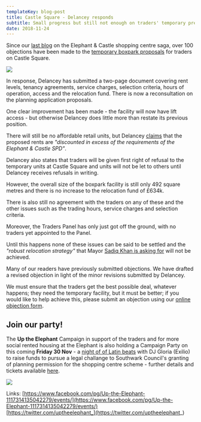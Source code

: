 ```yaml
---
templateKey: blog-post
title: Castle Square - Delancey responds
subtitle: Small progress but still not enough on traders' temporary premises
date: 2018-11-24
---
```

Since our [last blog](http://35percent.org/2018-10-30-shopping-centre-legal-challenge/) on the Elephant & Castle shopping centre saga, over 100 objections have been made to the [temporary boxpark proposals](http://35percent.org/boxpark) for traders on Castle Square.

![](http://35percent.org/img/tempboxpark.png)

In response, Delancey has submitted a two-page document covering rent levels, tenancy agreements, service charges, selection criteria, hours of operation, access and the relocation fund. There is now a reconsultation on the planning application proposals.

One clear improvement has been made - the facility will now have lift access -  but otherwise Delancey does little more than restate its previous position.

There will still be no affordable retail units, but Delancey [claims](http://planbuild.southwark.gov.uk/documents/?GetDocument=%7b%7b%7b!chJya7aQe7u2p4T5F1pEDA%3d%3d!%7d%7d%7d) that the proposed rents are _"discounted in excess of the requirements of the Elephant & Castle SPD"_. 

Delancey also states that traders will be given first right of refusal to the temporary units at Castle Square and units will not be let to others until Delancey receives refusals in writing. 

However, the overall size of the boxpark facility is still only 492 square metres and there is no increase to the relocation fund of £634k.

There is also still no agreement with the traders on any of these and the other issues such as the trading hours, service charges and selection criteria.

Moreover, the Traders Panel has only just got off the ground, with no traders yet appointed to the Panel. 

Until this happens none of these issues can be said to be settled and the _"robust relocation strategy"_ that Mayor [Sadiq Khan is asking for](https://www.change.org/p/sadiq-khan-sadiq-say-no-to-the-displacement-of-bame-communities-from-elephant-castle/responses/41627) will not be achieved. 

Many of our readers have previously submitted objections. We have drafted a revised objection in light of the minor revisions submitted by Delancey.

We must ensure that the traders get the best possible deal, whatever happens; they need the temporary facility, but it must be better; if you would like to help achieve this, please submit an objection using our [online objection form](http://35percent.org/boxpark#object).

## Join our party!
  
The __Up the Elephant__ Campaign in support of the traders and for more social rented housing at the Elephant is also holding a Campaign Party on this coming **Friday 30 Nov** - a [night of of Latin beats](https://www.eventbrite.com/e/up-the-elephant-campaign-party-tickets-52191660662) with DJ Gloria (Exilio) to raise funds to pursue a legal challange to Southwark Council's granting of planning permission for the shopping centre scheme -
further details and tickets available [here](https://www.eventbrite.com/e/up-the-elephant-campaign-party-tickets-52191660662).

![](http://35percent.org/img/latinasparty.jpg)

Links:
[https://www.facebook.com/pg/Up-the-Elephant-1117314135042279/events/](https://www.facebook.com/pg/Up-the-Elephant-1117314135042279/events/)  
[https://twitter.com/uptheelephant_](https://twitter.com/uptheelephant_)
